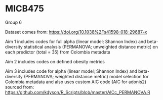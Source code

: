 # MICB475
Group 6

Dataset comes from: https://doi.org/10.1038%2Fs41598-018-29687-x

Aim 1 includes codes for full alpha (linear model; Shannon Index) 
and beta-diversity statistical analysis (PERMANOVA; unweighted distance metric)
on each predictor (total = 35) from Colombia metadata

Aim 2 includes codes on defined obesity metrics

Aim 3 includes code for alpha (linear model; Shannon Index) 
and beta-diversity (PERMANOVA; weighted distance metric) model selection 
for Colombia metadata
and also uses custom AIC code (AIC for adonis2) sourced from: https://github.com/kdyson/R_Scripts/blob/master/AICc_PERMANOVA.R 
